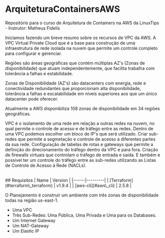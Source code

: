 # ArquiteturaContainersAWS
Repositório para o curso de Arquitetura de Containers na AWS da LinuxTips - Instrutor: Matheus Fidelis

Iniciamos fazendo um breve resumo sobre os recursos de VPC da AWS.  A VPC Virtual Private Cloud que é a base para construção de uma infraestrutura de rede isolada na nuvem que permite um controle completo para configurar e gerenciar.

Regiões são áreas geográficas que contém múltiplas AZ's (Zonas de disponibilidade) que atuam independentemente, que facilita trabalha com tolerância a falhas e estabilidade.

Zonas de Disponibilidade (AZ's) são datacenters com energia, rede e conectividade redundantes que proporcionam alta disponibilidade, tolerância a falhas e escalabilidade em níveis superiores aos que um único datacenter pode oferecer. 

Atualmente a AWS disponibiliza 108 zonas de disponibilidade em 34 regiões geográficas.

VPC é o isolamento de uma rede em relação a outras redes na nuvem, no qual permite o controle de acesso e de tráfego entre as redes. 
Dentro de uma VPC podemos escolher um bloco de IP's que será utilizado.
Criar sub-redes que permite a segmetação e controle de acesso a diferentes partes da sua rede. 
Configuração de tabelas de rotas e gateways que permite a definição do direcionamento do tráfego dentro da VPC e para fora.
Criação de firewalls virtuais que controlam o tráfego de entrada e saída.
E também e possível ter um controle do tráfego entre as sub-redes utilizando as Listas de Controle de Acesso à Rede (NACLs).


<br/>
## Requisitos
| Name | Version |
|------|---------|
| <a name="Terraform"></a> [Terraform](#terraform\_terraform) | v1.9.4  |
| <a name="AWS CLI"></a> [aws-cli](#aws\_cli) | 2.5.8  |



O Planejamento é construir um ambiente com três zonas de disponibilidade todas na região us-east-1.
 - Uma VPC
 - Três Sub-Redes: Uma Pública, Uma Privada e Uma para os Databases.
 - Um Internet Gateway
 - Um NAT-Gateway
 - Um Elastic IP


   
